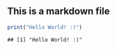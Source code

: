 This is a markdown file
-----------------------

``` r
print("Hello World! :)")
```

    ## [1] "Hello World! :)"
